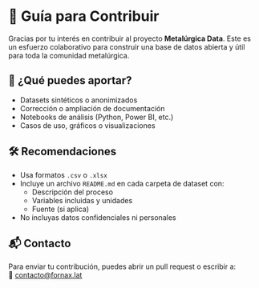 # 🤝 Guía para Contribuir

Gracias por tu interés en contribuir al proyecto **Metalúrgica Data**. Este es un esfuerzo colaborativo para construir una base de datos abierta y útil para toda la comunidad metalúrgica.

## 📂 ¿Qué puedes aportar?

- Datasets sintéticos o anonimizados
- Corrección o ampliación de documentación
- Notebooks de análisis (Python, Power BI, etc.)
- Casos de uso, gráficos o visualizaciones

## 🛠️ Recomendaciones

- Usa formatos `.csv` o `.xlsx`
- Incluye un archivo `README.md` en cada carpeta de dataset con:
  - Descripción del proceso
  - Variables incluidas y unidades
  - Fuente (si aplica)
- No incluyas datos confidenciales ni personales

## 📬 Contacto

Para enviar tu contribución, puedes abrir un pull request o escribir a:  
📧 contacto@fornax.lat
